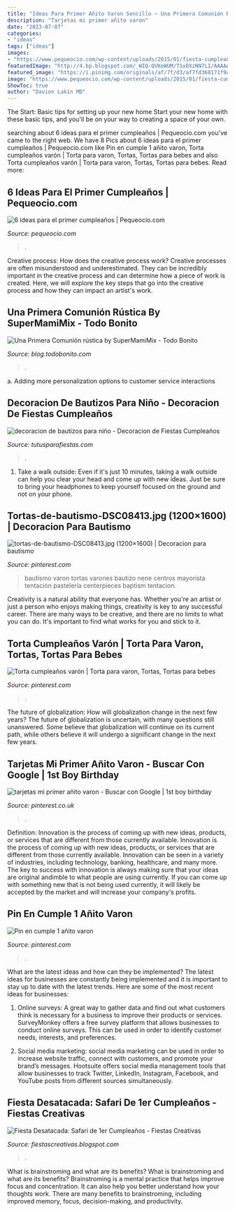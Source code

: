 ```yaml
---
title: "Ideas Para Primer Añito Varon Sencillo ~ Una Primera Comunión Rústica By Supermamimix"
description: "Tarjetas mi primer añito varon"
date: "2023-07-07"
categories:
- "ideas"
tags: ["ideas"]
images:
- "https://www.pequeocio.com/wp-content/uploads/2015/01/fiesta-cumpleaños-aviones.jpg"
featuredImage: "http://4.bp.blogspot.com/_WIQ-QVKeWUM/TSx0XzNN7LI/AAAAAAAAAeY/EOuPAOSbgB4/s1600/safari+blog+%252816%2529.jpg"
featured_image: "https://i.pinimg.com/originals/af/7f/d3/af7fd368171f9a0624f0e87723104006.jpg"
image: "https://www.pequeocio.com/wp-content/uploads/2015/01/fiesta-cumpleaños-aviones.jpg"
ShowToc: true
author: "Davion Lakin MD"
---
```



The Start: Basic tips for setting up your new home
Start your new home with these basic tips, and you'll be on your way to creating a space of your own.

	

		
searching about 6 ideas para el primer cumpleaños | Pequeocio.com you've came to the right web. We have 8 Pics about 6 ideas para el primer cumpleaños | Pequeocio.com like Pin en cumple 1 añito varon, Torta cumpleaños varón | Torta para varon, Tortas, Tortas para bebes and also Torta cumpleaños varón | Torta para varon, Tortas, Tortas para bebes. Read more:
		
    
## 6 Ideas Para El Primer Cumpleaños | Pequeocio.com

<img loading=lazy src="https://www.pequeocio.com/wp-content/uploads/2015/01/fiesta-cumpleaños-aviones.jpg" onerror="this.onerror=null;this.src='https://tse3.mm.bing.net/th?id=OIP.Ury2ShEnzB_HpWWSKMVRQAHaE8&amp;pid=15.1';" alt="6 ideas para el primer cumpleaños | Pequeocio.com">

_Source: pequeocio.com_

>. 

	

Creative process: How does the creative process work?
Creative processes are often misunderstood and underestimated. They can be incredibly important in the creative process and can determine how a piece of work is created. Here, we will explore the key steps that go into the creative process and how they can impact an artist's work.

    
## Una Primera Comunión Rústica By SuperMamiMix - Todo Bonito

<img loading=lazy src="https://static4.todobonito.com/m/2018/03/ff950634-934f-4638-bc43-f03d2a479395-1.jpg" onerror="this.onerror=null;this.src='https://tse1.mm.bing.net/th?id=OIP.5T4iIglFXkdzTfERRjshZwHaGC&amp;pid=15.1';" alt="Una Primera Comunión rústica by SuperMamiMix - Todo Bonito">

_Source: blog.todobonito.com_

>. 

	

a. Adding more personalization options to customer service interactions 

    
## Decoracion De Bautizos Para Niño - Decoracion De Fiestas Cumpleaños

<img loading=lazy src="https://tutusparafiestas.com/wp-content/uploads/2018/02/decoracion-de-bautizos-para-niño.jpg" onerror="this.onerror=null;this.src='https://tse1.mm.bing.net/th?id=OIP.r-q6DU8s9ebDV6UULhpFXQHaE7&amp;pid=15.1';" alt="decoracion de bautizos para niño - Decoracion de Fiestas Cumpleaños">

_Source: tutusparafiestas.com_

>. 

	

1. Take a walk outside: Even if it's just 10 minutes, taking a walk outside can help you clear your head and come up with new ideas. Just be sure to bring your headphones to keep yourself focused on the ground and not on your phone.

    
## Tortas-de-bautismo-DSC08413.jpg (1200×1600) | Decoracion Para Bautismo

<img loading=lazy src="https://i.pinimg.com/originals/bb/96/1a/bb961ab84be7128de16a470c872f6174.jpg" onerror="this.onerror=null;this.src='https://tse1.mm.bing.net/th?id=OIP.E6LXyKhVyiFJGlrHMwPbwAHaJ4&amp;pid=15.1';" alt="tortas-de-bautismo-DSC08413.jpg (1200×1600) | Decoracion para bautismo">

_Source: pinterest.com_

>bautismo varon tortas varones bautizo nene centros mayorista tentación pastelería centerpieces baptism tentacion. 

	

Creativity is a natural ability that everyone has. Whether you're an artist or just a person who enjoys making things, creativity is key to any successful career. There are many ways to be creative, and there are no limits to what you can do. It's important to find what works for you and stick to it.

    
## Torta Cumpleaños Varón | Torta Para Varon, Tortas, Tortas Para Bebes

<img loading=lazy src="https://i.pinimg.com/originals/00/69/eb/0069eb095af6dff8e5f83ccb23a1dc9a.jpg" onerror="this.onerror=null;this.src='https://tse1.mm.bing.net/th?id=OIP.AfLV8h_zrs3QgNjvwz3q_wHaHa&amp;pid=15.1';" alt="Torta cumpleaños varón | Torta para varon, Tortas, Tortas para bebes">

_Source: pinterest.com_

>. 

	

The future of globalization: How will globalization change in the next few years?
The future of globalization is uncertain, with many questions still unanswered. Some believe that globalization will continue on its current path, while others believe it will undergo a significant change in the next few years.

    
## Tarjetas Mi Primer Añito Varon - Buscar Con Google | 1st Boy Birthday

<img loading=lazy src="https://i.pinimg.com/originals/af/7f/d3/af7fd368171f9a0624f0e87723104006.jpg" onerror="this.onerror=null;this.src='https://tse2.mm.bing.net/th?id=OIP.IFNKHamI-DByJAm3Hxxa1AHaE9&amp;pid=15.1';" alt="tarjetas mi primer añito varon - Buscar con Google | 1st boy birthday">

_Source: pinterest.co.uk_

>. 

	

Definition: Innovation is the process of coming up with new ideas, products, or services that are different from those currently available.
Innovation is the process of coming up with new ideas, products, or services that are different from those currently available. Innovation can be seen in a variety of industries, including technology, banking, healthcare, and many more. The key to success with innovation is always making sure that your ideas are original andimble to what people are using currently. If you can come up with something new that is not being used currently, it will likely be accepted by the market and will increase your company's profits.

    
## Pin En Cumple 1 Añito Varon

<img loading=lazy src="https://i.pinimg.com/736x/6d/e7/1d/6de71d3f405c92c4502f588178706a9b--oliver.jpg" onerror="this.onerror=null;this.src='https://tse3.mm.bing.net/th?id=OIP.CBqL8h3rj_kKr-ujbv031QEzDL&amp;pid=15.1';" alt="Pin en cumple 1 añito varon">

_Source: pinterest.com_

>. 

	

What are the latest ideas and how can they be implemented?
The latest ideas for businesses are constantly being implemented and it is important to stay up to date with the latest trends. Here are some of the most recent ideas for businesses:
1. Online surveys: A great way to gather data and find out what customers think is necessary for a business to improve their products or services. SurveyMonkey offers a free survey platform that allows businesses to conduct online surveys. This can be used in order to identify customer needs, interests, and preferences.

2. Social media marketing: social media marketing can be used in order to increase website traffic, connect with customers, and promote your brand’s messages. Hootsuite offers social media management tools that allow businesses to track Twitter, LinkedIn, Instagram, Facebook, and YouTube posts from different sources simultaneously.

    
## Fiesta Desatacada: Safari De 1er Cumpleaños - Fiestas Creativas

<img loading=lazy src="http://4.bp.blogspot.com/_WIQ-QVKeWUM/TSx0XzNN7LI/AAAAAAAAAeY/EOuPAOSbgB4/s1600/safari+blog+%252816%2529.jpg" onerror="this.onerror=null;this.src='https://tse4.mm.bing.net/th?id=OIP.NYz1J8ez8KNHW9OmqsrUDAHaFj&amp;pid=15.1';" alt="Fiesta Desatacada: Safari de 1er Cumpleaños - Fiestas Creativas">

_Source: fiestascreativas.blogspot.com_

>. 

	

What is brainstroming and what are its benefits?
What is brainstroming and what are its benefits? Brainstroming is a mental practice that helps improve focus and concentration. It can also help you better understand how your thoughts work. There are many benefits to brainstroming, including improved memory, focus, decision-making, and productivity.

